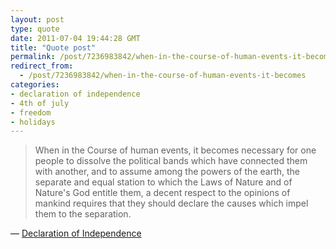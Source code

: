 ```yaml
---
layout: post
type: quote
date: 2011-07-04 19:44:28 GMT
title: "Quote post"
permalink: /post/7236983842/when-in-the-course-of-human-events-it-becomes
redirect_from: 
  - /post/7236983842/when-in-the-course-of-human-events-it-becomes
categories:
- declaration of independence
- 4th of july
- freedom
- holidays
---
```

<blockquote>When in the Course of human events, it becomes necessary for one people to dissolve the political bands which have connected them with another, and to assume among the powers of the earth, the separate and equal station to which the Laws of Nature and of Nature's God entitle them, a decent respect to the opinions of mankind requires that they should declare the causes which impel them to the separation.</blockquote>

 — <a href="http://www.archives.gov/exhibits/charters/declaration_transcript.html">Declaration of Independence</a>